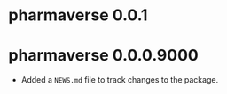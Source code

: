 # pharmaverse 0.0.1

# pharmaverse 0.0.0.9000

* Added a `NEWS.md` file to track changes to the package.
